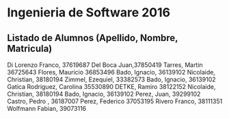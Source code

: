 # Ingenieria de Software 2016

## Listado de Alumnos (Apellido, Nombre, Matricula)

Di Lorenzo Franco, 37619687
Del Boca Juan,37850419
Tarres, Martin 36725643
Flores, Mauricio 36853496
Bado, Ignacio, 36139102
Nicolaide, Christian, 38180194
Zimmel, Ezequiel, 33382573
Bado, Ignacio, 36139102
Gatica Rodriguez, Carolina 35530890
DETKE, Ramiro 38122152
Nicolaide, Christian, 38180194
Bado, Ignacio, 36139102
Perez, Juan, 39299102
Castro, Pedro , 36187007
Perez, Federico 37053195
Rivero Franco, 38111351
Wolfmann Fabian, 39073116
